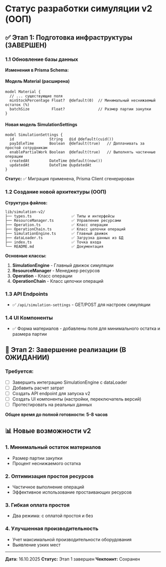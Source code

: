 
# Статус разработки симуляции v2 (ООП)

## ✅ Этап 1: Подготовка инфраструктуры (ЗАВЕРШЕН)

### 1.1 Обновление базы данных

**Изменения в Prisma Schema:**

#### Модель Material (расширена)
```prisma
model Material {
  // ... существующие поля
  minStockPercentage Float?  @default(0)  // Минимальный неснижаемый остаток (%)
  batchSize          Float?               // Размер партии закупки
}
```

#### Новая модель SimulationSettings
```prisma
model SimulationSettings {
  id                String   @id @default(cuid())
  payIdleTime       Boolean  @default(true)   // Доплачивать за простой сотрудникам
  enablePartialWork Boolean  @default(true)   // Выполнять частичные операции
  createdAt         DateTime @default(now())
  updatedAt         DateTime @updatedAt
}
```

**Статус:** ✅ Миграция применена, Prisma Client сгенерирован

### 1.2 Создание новой архитектуры (ООП)

**Структура файлов:**
```
lib/simulation-v2/
├── types.ts                  ✅ Типы и интерфейсы
├── ResourceManager.ts        ✅ Управление ресурсами
├── Operation.ts              ✅ Класс операции
├── OperationChain.ts         ✅ Класс цепочки операций
├── SimulationEngine.ts       ✅ Главный движок
├── dataLoader.ts             ✅ Загрузка данных из БД
├── index.ts                  ✅ Точка входа
└── README.md                 ✅ Документация
```

**Основные классы:**

1. **SimulationEngine** - Главный движок симуляции
2. **ResourceManager** - Менеджер ресурсов
3. **Operation** - Класс операции
4. **OperationChain** - Класс цепочки операций

### 1.3 API Endpoints

- ✅ `/api/simulation-settings` - GET/POST для настроек симуляции

### 1.4 UI Компоненты

- ✅ Форма материалов - добавлены поля для минимального остатка и размера партии

## 🚧 Этап 2: Завершение реализации (В ОЖИДАНИИ)

### Требуется:
- [ ] Завершить интеграцию SimulationEngine с dataLoader
- [ ] Добавить расчет затрат
- [ ] Создать API endpoint для запуска v2
- [ ] Создать UI компоненты (настройки, переключатель версий)
- [ ] Протестировать на реальных данных

**Общее время до полной готовности: 5-8 часов**

## 📊 Новые возможности v2

### 1. Минимальный остаток материалов
- Размер партии закупки
- Процент неснижаемого остатка

### 2. Оптимизация простоя ресурсов
- Частичное выполнение операций
- Эффективное использование простаивающих ресурсов

### 3. Гибкая оплата простоя
- Два режима: с оплатой простоя и без

### 4. Улучшенная производительность
- Учет максимальной производительности оборудования
- Выявление узких мест

---

**Дата:** 16.10.2025
**Статус:** Этап 1 завершен
**Чекпоинт:** Сохранен
